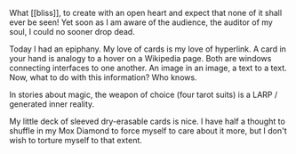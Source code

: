 What [[bliss]], to create with an open heart and expect that none of it shall ever be seen! Yet soon as I am aware of the audience, the auditor of my soul, I could no sooner drop dead.

Today I had an epiphany. My love of cards is my love of hyperlink. A card in your hand is analogy to a hover on a Wikipedia page. Both are windows connecting interfaces to one another. An image in an image, a text to a text. Now, what to do with this information? Who knows.

In stories about magic, the weapon of choice (four tarot suits) is a LARP / generated inner reality.

My little deck of sleeved dry-erasable cards is nice. I have half a thought to shuffle in my Mox Diamond to force myself to care about it more, but I don't wish to torture myself to that extent.